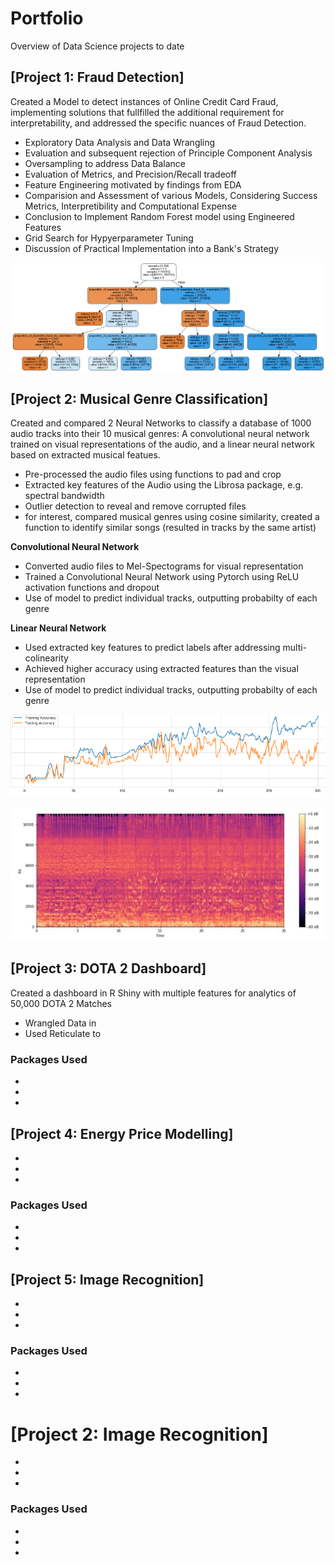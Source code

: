 # Portfolio
Overview of Data Science projects to date

## [Project 1: Fraud Detection]
Created a Model to detect instances of Online Credit Card Fraud, implementing solutions that fullfilled the additional requirement for interpretability, and addressed the specific nuances of Fraud Detection.

* Exploratory Data Analysis and Data Wrangling
* Evaluation and subsequent rejection of Principle Component Analysis
* Oversampling to address Data Balance
* Evaluation of Metrics, and Precision/Recall tradeoff
* Feature Engineering motivated by findings from EDA
* Comparision and Assessment of various Models, Considering Success Metrics, Interpretibility and Computational Expense
* Conclusion to Implement Random Forest model using Engineered Features
* Grid Search for Hypyerparameter Tuning
* Discussion of Practical Implementation into a Bank's Strategy

![Decision Tree](Images/decision_tree_limited.PNG)


## [Project 2: Musical Genre Classification]
Created and compared 2 Neural Networks to classify a database of 1000 audio tracks into their 10 musical genres: A convolutional neural network trained on visual representations of the audio, and a linear neural network based on extracted musical featues.

* Pre-processed the audio files using functions to pad and crop
* Extracted key features of the Audio using the Librosa package, e.g. spectral bandwidth
* Outlier detection to reveal and remove corrupted files
* for interest, compared musical genres using cosine similarity, created a function to identify similar songs (resulted in tracks by the same artist)

**Convolutional Neural Network**
* Converted audio files to Mel-Spectograms for visual representation
* Trained a Convolutional Neural Network using Pytorch using ReLU activation functions and dropout
* Use of model to predict individual tracks, outputting probabilty of each genre


**Linear Neural Network**
* Used extracted key features to predict labels after addressing multi-colinearity
* Achieved higher accuracy using extracted features than the visual representation
* Use of model to predict individual tracks, outputting probabilty of each genre
 <div style="text-align:center"><img src="Images/accuracies_graph.PNG" /></div>

![Mel-Spectogram](Images/melspectogram.PNG)

## [Project 3: DOTA 2 Dashboard]
Created a dashboard in R Shiny with multiple features for analytics of 50,000 DOTA 2 Matches

* Wrangled Data in 
* Used Reticulate to

### Packages Used
*
*
*

## [Project 4: Energy Price Modelling]
*
*
*

### Packages Used
*
*
*

## [Project 5: Image Recognition]
*
*
*

### Packages Used
*
*
*


# [Project 2: Image Recognition]
*
*
*

### Packages Used
*
*
*
